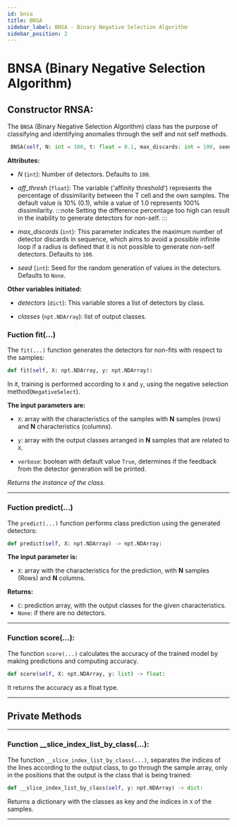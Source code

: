 ```yaml
---
id: bnsa
title: BNSA
sidebar_label: BNSA - Binary Negative Selection Algorithm
sidebar_position: 2
---
```


# BNSA (Binary Negative Selection Algorithm)

## Constructor RNSA:

The ``BNSA`` (Binary Negative Selection Algorithm) class has the purpose of classifying and identifying anomalies through the self and not self methods.

``` python
 BNSA(self, N: int = 100, t: float = 0.1, max_discards: int = 100, seed: int = None):
```

**Attributes:**

* *N* (``int``): Number of detectors. Defaults to ``100``.
* *aff_thresh* (``float``): The variable ('affinity threshold') represents the percentage of dissimilarity between the T cell and the own samples. The default value is 10% (0.1), while a value of 1.0 represents 100% dissimilarity.
:::note
Setting the difference percentage too high can result in the inability to generate detectors for non-self.
:::

* *max_discards* (``int``): This parameter indicates the maximum number of detector discards in sequence, which aims to avoid a
possible infinite loop if a radius is defined that it is not possible to generate non-self detectors. Defaults to ``100``.
* *seed* (``int``): Seed for the random generation of values in the detectors. Defaults to ``None``.


**Other variables initiated:**

* *detectors* (``dict``): This variable stores a list of detectors by class.

* *classes* (``npt.NDArray``): list of output classes.



### Fuction fit(...)

The ``fit(...)`` function generates the detectors for non-fits with respect to the samples:

```python
def fit(self, X: npt.NDArray, y: npt.NDArray):
```

In it, training is performed according to ``X`` and ``y``, using the negative selection method(``NegativeSelect``).

**The input parameters are:** 
* ``X``: array with the characteristics of the samples with **N** samples (rows) and **N** characteristics (columns). 

* ``y``: array with the output classes arranged in **N** samples that are related to ``X``.

* ``verbose``: boolean with default value ``True``, determines if the feedback from the detector generation will be printed.

*Returns the instance of the class.*

---

### Fuction predict(...)

The ``predict(...)`` function performs class prediction using the generated detectors:

```python
def predict(self, X: npt.NDArray) -> npt.NDArray:
```

**The input parameter is:** 
* ``X``: array with the characteristics for the prediction, with **N** samples (Rows) and **N** columns.

**Returns:** 
* ``C``: prediction array, with the output classes for the given characteristics.
* ``None``: if there are no detectors.

---

### Function score(...):

The function ``score(...)`` calculates the accuracy of the trained model by making predictions and computing accuracy.

```python
def score(self, X: npt.NDArray, y: list) -> float:
```

It returns the accuracy as a float type.

---

## Private Methods

---

### Function __slice_index_list_by_class(...):

The function ``__slice_index_list_by_class(...)``, separates the indices of the lines according to the output class, to go through the sample array, only in the positions that the output is the class that is being trained:

```python
def __slice_index_list_by_class(self, y: npt.NDArray) -> dict:
```

Returns a dictionary with the classes as key and the indices in ``X`` of the samples.

---